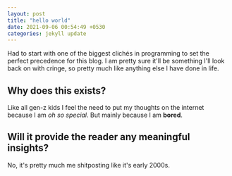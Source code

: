 ```yaml
---
layout: post
title: "hello world"
date: 2021-09-06 00:54:49 +0530
categories: jekyll update
---
```


Had to start with one of the biggest clichés in programming to set the perfect precedence for this blog. I am pretty sure it'll be something I'll look back on with cringe, so pretty much like anything else I have done in life.

## Why does this exists?

Like all gen-z kids I feel the need to put my thoughts on the internet because I am _oh so special_.
But mainly because I am **bored**.

## Will it provide the reader any meaningful insights?

No, it's pretty much me shitposting like it's early 2000s.
